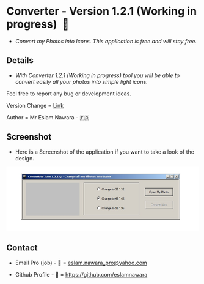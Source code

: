 # Converter - Version 1.2.1 (Working in progress)  :star2:

- *Convert my Photos into Icons. This application is free and will stay free.*

## Details

- *With Converter 1.2.1 (Working in progress) tool you will be able to convert easily all your photos into simple light icons.*

Feel free to report any bug or development ideas. 

Version Change = [Link](CHANGE.md)

Author = Mr Eslam Nawara - :fr:

## Screenshot

- Here is a Screenshot of the application if you want to take a look of the design.

![alt tag](https://github.com/eslamnawara/Converter-1.2.1/blob/master/Screenshot.jpg) 

## Contact

- Email Pro (job) - :email: = eslam.nawara_pro@yahoo.com

- Github Profile - :man: = https://github.com/eslamnawara
